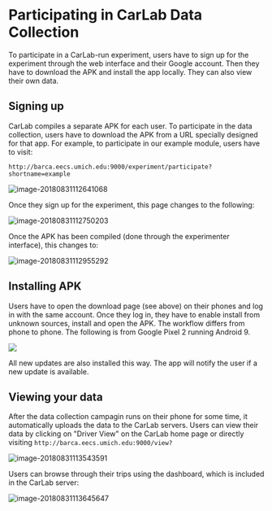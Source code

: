 # Participating in CarLab Data Collection

To participate in a CarLab-run experiment, users have to sign up for the experiment through the web interface and their Google account. Then they have to download the APK and install the app locally. They can also view their own data.



## Signing up

CarLab compiles a separate APK for each user. To participate in the data collection, users have to download the APK from a URL specially designed for that app. For example, to participate in our example module, users have to visit: 

`http://barca.eecs.umich.edu:9000/experiment/participate?shortname=example`

![image-20180831112641068](images/signup.png)

Once they sign up for the experiment, this page changes to the following:

![image-20180831112750203](images/checklater.png)

Once the APK has been compiled (done through the experimenter interface), this changes to: 



![image-20180831112955292](images/downloadapk.png)

## Installing APK

Users have to open the download page (see above) on their phones and log in with the same account. Once they log in, they have to enable install from unknown sources, install and open the APK. The workflow differs from phone to phone. The following is from Google Pixel 2 running Android 9.

![](images/installation.png)

All new updates are also installed this way. The app will notify the user if a new update is available.





## Viewing your data

After the data collection campagin runs on their phone for some time, it automatically uploads the data to the CarLab servers. Users can view their data by clicking on "Driver View" on the CarLab home page or directly visiting `http://barca.eecs.umich.edu:9000/view?`



![image-20180831113543591](images/homepage.png)



Users can browse through their trips using the dashboard, which is included in the CarLab server:

![image-20180831113645647](images/dashboard.png)